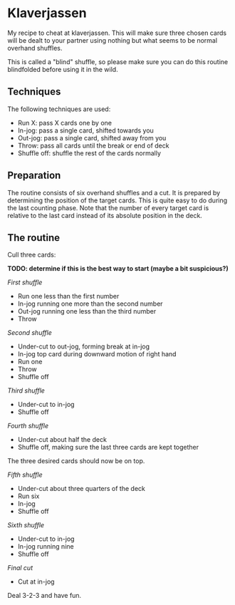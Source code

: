 # Klaverjassen

My recipe to cheat at klaverjassen. This will make sure three chosen cards will
be dealt to your partner using nothing but what seems to be normal overhand
shuffles.

This is called a "blind" shuffle, so please make sure you can do this routine
blindfolded before using it in the wild.

## Techniques

The following techniques are used:
* Run X: pass X cards one by one
* In-jog: pass a single card, shifted towards you
* Out-jog: pass a single card, shifted away from you
* Throw: pass all cards until the break or end of deck
* Shuffle off: shuffle the rest of the cards normally

## Preparation

The routine consists of six overhand shuffles and a cut. It is prepared by
determining the position of the target cards. This is quite easy to do during
the last counting phase. Note that the number of every target card is relative
to the last card instead of its absolute position in the deck.

## The routine

Cull three cards:

**TODO: determine if this is the best way to start (maybe a bit suspicious?)**

*First shuffle*
* Run one less than the first number
* In-jog running one more than the second number
* Out-jog running one less than the third number
* Throw

*Second shuffle*
* Under-cut to out-jog, forming break at in-jog
* In-jog top card during downward motion of right hand
* Run one
* Throw
* Shuffle off

*Third shuffle*
* Under-cut to in-jog
* Shuffle off

*Fourth shuffle*
* Under-cut about half the deck
* Shuffle off, making sure the last three cards are kept together

The three desired cards should now be on top.

*Fifth shuffle*
* Under-cut about three quarters of the deck
* Run six
* In-jog
* Shuffle off

*Sixth shuffle*
* Under-cut to in-jog
* In-jog running nine
* Shuffle off

*Final cut*
* Cut at in-jog

Deal 3-2-3 and have fun.
